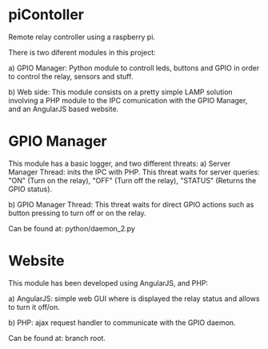 # piContoller
Remote relay controller using a raspberry pi. 

There is two diferent modules in this project:

a) GPIO Manager: Python module to controll leds, buttons and GPIO in order to control the relay, sensors and stuff. 

b) Web side: This module consists on a pretty simple LAMP solution involving a PHP module to the IPC comunication with the GPIO Manager, and an AngularJS based website.

# GPIO Manager

This module has a basic logger, and two different threats:
a) Server Manager Thread: inits the IPC with PHP. This threat waits for server queries: "ON" (Turn on the relay),
"OFF" (Turn off the relay), "STATUS" (Returns the GPIO status).

b) GPIO Manager Thread: This threat waits for direct GPIO actions such as button pressing to turn off or on the relay.

Can be found at: python/daemon_2.py

# Website

This module has been developed using AngularJS, and PHP:

a) AngularJS: simple web GUI where is displayed the relay status and allows to turn it off/on.

b) PHP: ajax request handler to communicate with the GPIO daemon.

Can be found at: branch root.





